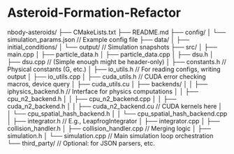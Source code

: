 # Asteroid-Formation-Refactor

nbody-asteroids/
├── CMakeLists.txt
├── README.md
├── config/
│   └── simulation_params.json  // Example config file
├── data/
│   ├── initial_conditions/
│   └── output/                 // Simulation snapshots
├── src/
│   ├── main.cpp
│   ├── particle_data.h
│   ├── particle_data.cpp
│   ├── dsu.h
│   ├── dsu.cpp                 // (Simple enough might be header-only)
│   ├── constants.h             // Physical constants (G, etc.)
│   ├── io_utils.h              // For reading configs, writing output
│   ├── io_utils.cpp
│   ├── cuda_utils.h            // CUDA error checking macros, device query
│   ├── cuda_utils.cu
│   ├── backends/
│   │   ├── iphysics_backend.h  // Interface for physics computations
│   │   ├── cpu_n2_backend.h
│   │   ├── cpu_n2_backend.cpp
│   │   ├── cuda_n2_backend.h
│   │   ├── cuda_n2_backend.cu  // CUDA kernels here
│   │   └── cpu_spatial_hash_backend.h
│   │   └── cpu_spatial_hash_backend.cpp
│   ├── integrator.h            // E.g., LeapfrogIntegrator
│   ├── integrator.cpp
│   ├── collision_handler.h
│   ├── collision_handler.cpp   // Merging logic
│   ├── simulation.h
│   └── simulation.cpp          // Main simulation loop orchestration
└── third_party/                // Optional: for JSON parsers, etc.
